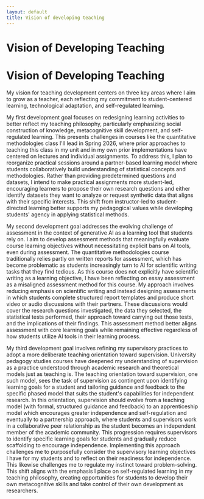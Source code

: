 ```yaml
---
layout: default
title: Vision of developing teaching
---
```


# Vision of Developing Teaching
# Vision of Developing Teaching

My vision for teaching development centers on three key areas where I aim to grow as a teacher, each reflecting my commitment to student-centered learning, technological adaptation, and self-regulated learning.

My first development goal focuses on redesigning learning activities to better reflect my teaching philosophy, particularly emphasizing social construction of knowledge, metacognitive skill development, and self-regulated learning. This presents challenges in courses like the quantitative methodologies class I'll lead in Spring 2026, where prior approaches to teaching this class in my unit and in my own prior implementations have centered on lectures and individual assignments. To address this, I plan to reorganize practical sessions around a partner-based learning model where students collaboratively build understanding of statistical concepts and methodologies. Rather than providing predetermined questions and datasets, I intend to make practical assignments more student-led, encouraging learners to propose their own research questions and either identify datasets they want to analyze or request synthetic data that aligns with their specific interests. This shift from instructor-led to student-directed learning better supports my pedagogical values while developing students' agency in applying statistical methods.

My second development goal addresses the evolving challenge of assessment in the context of generative AI as a learning tool that students rely on. I aim to develop assessment methods that meaningfully evaluate course learning objectives without necessitating explicit bans on AI tools, even during assessment. The quantitative methodologies course traditionally relies partly on written reports for assessment, which has become problematic as students increasingly turn to AI for scientific writing tasks that they  find tedious. As this course does not explicitly have scientific writing as a learning objective, I have been reflecting on essay assessment as a misaligned assessment method for this course. My approach involves reducing emphasis on scientific writing and instead designing assessments in which students complete structured report templates and produce short video or audio discussions with their partners. These discussions would cover the research questions investigated, the data they selected, the statistical tests performed, their approach toward carrying out those tests, and the implications of their findings. This assessment method better aligns assessment with core learning goals while remaining effective regardless of how students utilize AI tools in their learning process.

My third development goal involves refining my supervisory practices to adopt a more deliberate teaching orientation toward supervision. University pedagogy studies courses have deepened my understanding of supervision as a practice understood through academic research and theoretical models just as teaching is. The teaching orientation toward supervision, one such model, sees the task of supervision as contingent upon identifying learning goals for a student and tailoring guidance and feedback to the specific phased model that suits the student's capabilities for independent research. In this orientation, supervision should evolve from a teaching model (with formal, structured guidance and feedback) to an apprenticeship model which encourages greater independence and self-regulation and eventually to a partnership approach, where students and supervisors work in a collaborative peer relationship as the student becomes an independent member of the academic community. This progression requires supervisors to identify specific learning goals for students and gradually reduce scaffolding to encourage independence. Implementing this approach challenges me to purposefully consider the supervisory learning objectives I have for my students and to reflect on their readiness for independence. This likewise challenges me to regulate my instinct toward problem-solving. This shift aligns with the emphasis I place on self-regulated learning in my teaching philosophy, creating opportunities for students to develop their own metacognitive skills and take control of their own development as researchers.